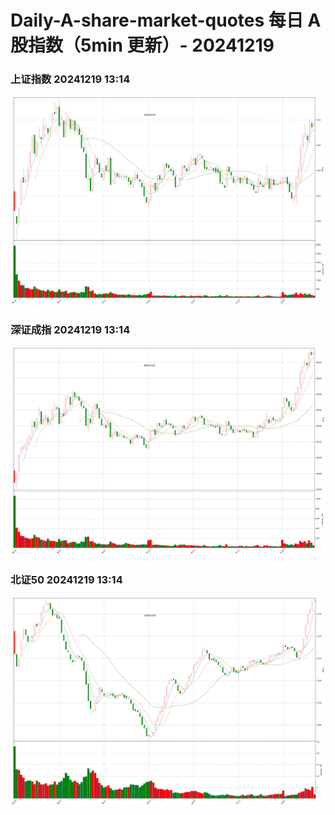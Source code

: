 
# Daily-A-share-market-quotes 每日 A 股指数（5min 更新）- 20241219

### 上证指数 20241219 13:14
![](./fig/2024/12/20241219-sh000001.png)

### 深证成指 20241219 13:14
![](./fig/2024/12/20241219-sz399001.png)

### 北证50 20241219 13:14
![](./fig/2024/12/20241219-bj899050.png)

